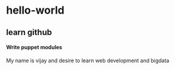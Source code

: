 # hello-world
## learn github
#### Write puppet modules

My name is vijay and desire to learn web development and bigdata

